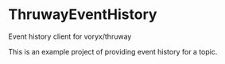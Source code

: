 # ThruwayEventHistory
Event history client for voryx/thruway

This is an example project of providing event history for a topic.
